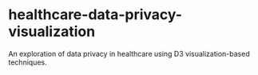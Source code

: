 # healthcare-data-privacy-visualization
An exploration of data privacy in healthcare using D3 visualization-based techniques.
